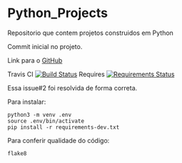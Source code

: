 # Python_Projects
Repositorio que contem projetos construidos em Python

Commit inicial no projeto.

Link para o [GitHub](https://github.com/cassianoczz/Python_Projects)

Travis CI [![Build Status](https://app.travis-ci.com/cassianoczz/Python_Projects.svg?branch=main)](https://app.travis-ci.com/cassianoczz/Python_Projects)
Requires [![Requirements Status](https://requires.io/github/cassianoczz/Python_Projects/requirements.svg?branch=main)](https://requires.io/github/cassianoczz/Python_Projects/requirements/?branch=main)

Essa issue#2 foi resolvida de forma correta. 

Para instalar:

```console
python3 -m venv .env
source .env/bin/activate
pip install -r requirements-dev.txt
```

Para conferir qualidade do código:

```console
flake8
```